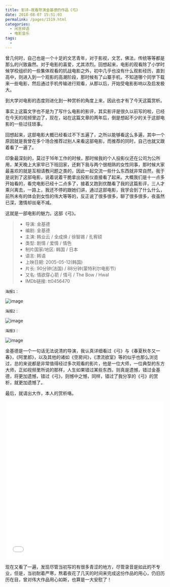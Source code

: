 ```yaml
---
title: 影评–我看导演金基德的作品《弓》
date: 2018-08-07 15:51:03
permalink: /pages/1519.html
categories:
  - 闲言碎语
  - 电影音乐
tags:
  - 
---
```


曾几何时，自己也是一个十足的文艺青年，对于影视，文艺，佛法，传统等等都是那么的兴致盎然。对于电影的喜爱，尤其浓烈。回想起来，电影的观看除了小学时候学校组织的一些集体观看的抗战电影之外，初中几乎也没有什么观影经历，直到高中，则进入到一个观影的高潮阶段，那时候有了山寨手机，不知道哪个同学下载来一些电影，然后通过手机传输进行观看，从那以后，开始受电影影响以及启发极大。

到大学对电影的态度则进化到一种赏析的角度上来，因此也才有了今天这篇赏析。

事实上这篇文字也不是为了写什么电影的影评，其实影评是很久以前写的啦，已经在今天的视频里边了，现在，站在这篇文章的两年后，倒是想起不少的关于这部电影的一些过往琐事。

回想起来，这部电影大概已经看过不下五遍了，之所以能够看这么多遍，其中一个原因就是我曾在多个场合推荐过别人来看这部电影，而推荐的同时，自己也就又跟着看了一遍了。

印象最深刻的，莫过于16年工作的时候，那时候我的个人投影仪还在公司为公所用，某天晚上大家早已下班回家，还剩下我与两个很相熟的女性同事，那时候大家最喜欢的就是互相请教问题之类的，因此一起交流一些什么东西就非常自然，我于是说到了这部电影，说着说着干脆拿出投影仪直接看了起来。大概我们是十一点多开始看的，看完电影已经十二点多了，接着又跑到优酷看了我的这篇影评，三人才乘兴离去，一路上，我还不停的跟她们讲，通过这部电影，我学会到了什么什么，前所未有的体会到女性的伟大等等的，反正说了很多很多，聊了很多很多，夜虽然已深，激情却丝毫不减。

这就是一部电影的魅力。这部《弓》。

> - 导演: 金基德
> - 编剧: 金基德
> - 主演: 韩业云 / 全成焕 / 徐智锡 / 孔宥硕
> - 类型: 剧情 / 爱情 / 情色
> - 制片国家/地区: 韩国 / 日本
> - 语言: 韩语
> - 上映日期: 2005-05-12(韩国)
> - 片长: 90分钟(法国) / 88分钟(蒙特利尔电影节)
> - 又名: 情欲穿心箭 / 情弓 / The Bow / Hwal
> - IMDb链接: tt0456470

`海报1：`

![image](https://tva1.sinaimg.cn/large/008k1Yt0ly1grnmlzhefjj30l80u6kjl.jpg)

`海报2：`

![image](https://tva2.sinaimg.cn/large/008k1Yt0ly1grnmm860y4j30go0bdkab.jpg)

`海报3：`

![image](https://tvax1.sinaimg.cn/large/008k1Yt0ly1grnmmnse02j30l80u1b29.jpg)

金基德是一个一句话无法说清的导演，我认真详细看过《弓》与《春夏秋冬又一春》，《阿里郎》，以及其他的诸如《空房间》，《漂流欲室》等的似乎也那么浏览过，总的来说都是非常值得经过多次观看的影片，他是一位大师，一位典型的东方大师，正如视频里所说的那样，人生如果错过某些东西，则真是遗憾，错过金基德，将更加遗憾，错过《弓》，则憾中之憾，同样，错过了我分享的《弓》的赏析，就更加遗憾了。

最后，就请出大作，本人的赏析咯。

<iframe src="//player.bilibili.com/player.html?aid=503636786&bvid=BV1ng411g7vR&cid=356521146&page=1" scrolling="no" style="border:0;width:100%;height:auto;min-height:500px;" border="0" frameborder="no" framespacing="0" allowfullscreen="true"> </iframe>

现在又看了一遍，发现尽管当初写的有很多青涩的地方，尽管录音是如此的不专业，但是，当初耐着严寒，熬着夜花了几天的时间来完成这份作品的用心，仍旧历历在目，曾对伟大作品用心如斯，也算是一大安慰了！

